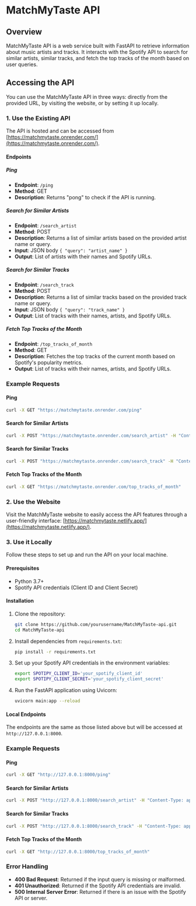 # MatchMyTaste API

## Overview

MatchMyTaste API is a web service built with FastAPI to retrieve information about music artists and tracks. It interacts with the Spotify API to search for similar artists, similar tracks, and fetch the top tracks of the month based on user queries.

## Accessing the API

You can use the MatchMyTaste API in three ways: directly from the provided URL, by visiting the website, or by setting it up locally.

### 1. Use the Existing API

The API is hosted and can be accessed from [https://matchmytaste.onrender.com/](https://matchmytaste.onrender.com/).

#### Endpoints

##### Ping

- **Endpoint**: `/ping`
- **Method**: GET
- **Description**: Returns "pong" to check if the API is running.

##### Search for Similar Artists

- **Endpoint**: `/search_artist`
- **Method**: POST
- **Description**: Returns a list of similar artists based on the provided artist name or query.
- **Input**: JSON body `{ "query": "artist_name" }`
- **Output**: List of artists with their names and Spotify URLs.

##### Search for Similar Tracks

- **Endpoint**: `/search_track`
- **Method**: POST
- **Description**: Returns a list of similar tracks based on the provided track name or query.
- **Input**: JSON body `{ "query": "track_name" }`
- **Output**: List of tracks with their names, artists, and Spotify URLs.

##### Fetch Top Tracks of the Month

- **Endpoint**: `/top_tracks_of_month`
- **Method**: GET
- **Description**: Fetches the top tracks of the current month based on Spotify's popularity metrics.
- **Output**: List of tracks with their names, artists, and Spotify URLs.

### Example Requests

#### Ping

```bash
curl -X GET "https://matchmytaste.onrender.com/ping"
```

#### Search for Similar Artists

```bash
curl -X POST "https://matchmytaste.onrender.com/search_artist" -H "Content-Type: application/json" -d '{"query": "artist_name"}'
```

#### Search for Similar Tracks

```bash
curl -X POST "https://matchmytaste.onrender.com/search_track" -H "Content-Type: application/json" -d '{"query": "track_name"}'
```

#### Fetch Top Tracks of the Month

```bash
curl -X GET "https://matchmytaste.onrender.com/top_tracks_of_month"
```

### 2. Use the Website

Visit the MatchMyTaste website to easily access the API features through a user-friendly interface: [https://matchmytaste.netlify.app/](https://matchmytaste.netlify.app/).

### 3. Use it Locally

Follow these steps to set up and run the API on your local machine.

#### Prerequisites

- Python 3.7+
- Spotify API credentials (Client ID and Client Secret)

#### Installation

1. Clone the repository:

   ```bash
   git clone https://github.com/yourusername/MatchMyTaste-api.git
   cd MatchMyTaste-api
   ```

2. Install dependencies from `requirements.txt`:

   ```bash
   pip install -r requirements.txt
   ```

3. Set up your Spotify API credentials in the environment variables:

   ```bash
   export SPOTIPY_CLIENT_ID='your_spotify_client_id'
   export SPOTIPY_CLIENT_SECRET='your_spotify_client_secret'
   ```

4. Run the FastAPI application using Uvicorn:
   ```bash
   uvicorn main:app --reload
   ```

#### Local Endpoints

The endpoints are the same as those listed above but will be accessed at `http://127.0.0.1:8000`.

### Example Requests

#### Ping

```bash
curl -X GET "http://127.0.0.1:8000/ping"
```

#### Search for Similar Artists

```bash
curl -X POST "http://127.0.0.1:8000/search_artist" -H "Content-Type: application/json" -d '{"query": "artist_name"}'
```

#### Search for Similar Tracks

```bash
curl -X POST "http://127.0.0.1:8000/search_track" -H "Content-Type: application/json" -d '{"query": "track_name"}'
```

#### Fetch Top Tracks of the Month

```bash
curl -X GET "http://127.0.0.1:8000/top_tracks_of_month"
```

### Error Handling

- **400 Bad Request**: Returned if the input query is missing or malformed.
- **401 Unauthorized**: Returned if the Spotify API credentials are invalid.
- **500 Internal Server Error**: Returned if there is an issue with the Spotify API or server.
